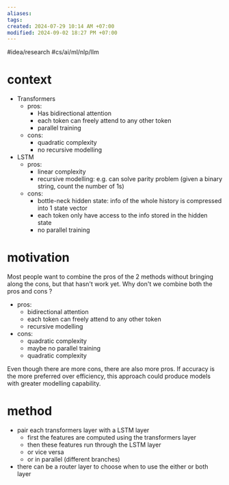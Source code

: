 ```yaml
---
aliases: 
tags: 
created: 2024-07-29 10:14 AM +07:00
modified: 2024-09-02 18:27 PM +07:00
---
```

#idea/research #cs/ai/ml/nlp/llm 


# context
- Transformers
	- pros:
		- Has bidirectional attention
		- each token can freely attend to any other token
		- parallel training
	- cons:
		- quadratic complexity
		- no recursive modelling
- LSTM
	- pros:
		- linear complexity
		- recursive modelling: e.g. can solve parity problem (given a binary string, count the number of 1s)
	- cons:
		- bottle-neck hidden state: info of the whole history is compressed into 1 state vector
		- each token only have access to the info stored in the hidden state
		- no parallel training

# motivation
Most people want to combine the pros of the 2 methods without bringing along the cons, but that hasn't work yet. Why don't we combine both the pros and cons ?
- pros:
	- bidirectional attention
	- each token can freely attend to any other token
	- recursive modelling
- cons:
	- quadratic complexity
	- maybe no parallel training
	- quadratic complexity

Even though there are more cons, there are also more pros. If accuracy is the more preferred over efficiency, this approach could produce models with greater modelling capability.
# method
- pair each transformers layer with a LSTM layer
	- first the features are computed using the transformers layer
	- then these features run through the LSTM layer 
	- or vice versa
	- or in parallel (different branches)
- there can be a router layer to choose when to use the either or both layer 
